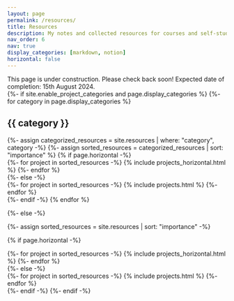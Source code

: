 ```yaml
---
layout: page
permalink: /resources/
title: Resources
description: My notes and collected resources for courses and self-study.
nav_order: 6
nav: true
display_categories: [markdown, notion]
horizontal: false
---
```


<div class="tba">
This page is under construction. Please check back soon!
Expected date of completion: 15th August 2024.
</div>

<div class="projects">
{%- if site.enable_project_categories and page.display_categories %}
  {%- for category in page.display_categories %}
  <h2 class="category">{{ category }}</h2>
  {%- assign categorized_resources = site.resources | where: "category", category -%}
  {%- assign sorted_resources = categorized_resources | sort: "importance" %}
  {% if page.horizontal -%}
  <div class="container">
    <div class="row row-cols-2">
    {%- for project in sorted_resources -%}
      {% include projects_horizontal.html %}
    {%- endfor %}
    </div>
  </div>
  {%- else -%}
  <div class="grid">
    {%- for project in sorted_resources -%}
      {% include projects.html %}
    {%- endfor %}
  </div>
  {%- endif -%}
  {% endfor %}

{%- else -%}

<!-- Display projects without categories -->

{%- assign sorted_resources = site.resources | sort: "importance" -%}

  <!-- Generate cards for each project -->

{% if page.horizontal -%}

  <div class="container">
    <div class="row row-cols-2">
    {%- for project in sorted_resources -%}
      {% include projects_horizontal.html %}
    {%- endfor %}
    </div>
  </div>
  {%- else -%}
  <div class="grid">
    {%- for project in sorted_resources -%}
      {% include projects.html %}
    {%- endfor %}
  </div>
  {%- endif -%}
{%- endif -%}
</div>
